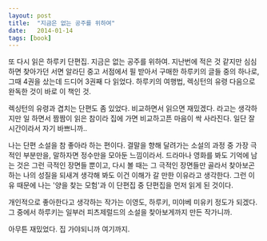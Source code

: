 ```yaml
---
layout: post
title:  "지금은 없는 공주를 위하여"
date:   2014-01-14
tags: [book]
---
```


또 다시 읽은 하루키 단편집. 지금은 없는 공주를 위하여. 지난번에 적은 것 같지만 심심하면 찾아가던 서면 알라딘 중고 서점에서 필 받아서 구매한 하루키의 글들 중의 하나로, 그때 4권을 샀는데 드디어 3권째 다 읽었다. 하루키의 여행법, 렉싱턴의 유령 다음으로 완독한 것이 바로 이 책인 것. 

  렉싱턴의 유령과 겹치는 단편도 좀 있었다. 비교하면서 읽으면 재밌겠다. 라고는 생각하지만 일 하면서 짬짬이 읽은 참이라 집에 가면 비교하고픈 마음이 싹 사라진다. 일단 잘 시간이라서 자기 바쁘니까.. 

  나는 단편 소설을 참 좋아라 하는 편이다. 결말을 향해 달려가는 소설의 과정 중 가장 극적인 부분만을, 말하자면 정수만을 모아둔 느낌이라서. 드라마나 영화를 봐도 기억에 남는 것은 그런 극적인 장면들 뿐이고, 다시 볼 때는 그 극적인 장면들만 골라서 찾아보곤 하는 나의 성질을 되새겨 생각해 봐도 이건 이해가 갈 만한 이유라고 생각한다. 그런 이유 때문에 나는 '양을 찾는 모험'과 이 단편집 중 단편집을 먼저 읽게 된 것이다. 

  개인적으로 좋아한다고 생각하는 작가는 이영도, 하루키, 미야베 미유키 정도가 되겠다. 그 중에서 하루키는 일부러 피츠제럴드의 소설을 찾아보게까지 만든 작가니까. 

  아무튼 재밌었다. 집 가야되니까 여기까지.
